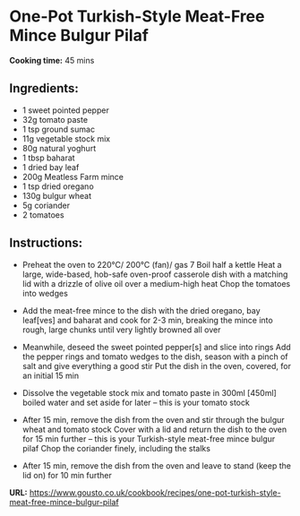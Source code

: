 # One-Pot Turkish-Style Meat-Free Mince Bulgur Pilaf

**Cooking time:** 45 mins

## Ingredients:

- 1 sweet pointed pepper
- 32g tomato paste
- 1 tsp ground sumac
- 11g vegetable stock mix
- 80g natural yoghurt
- 1 tbsp baharat
- 1 dried bay leaf
- 200g Meatless Farm mince
- 1 tsp dried oregano
- 130g bulgur wheat
- 5g coriander
- 2 tomatoes

## Instructions:

- Preheat the oven to 220°C/ 200°C (fan)/ gas 7
  Boil half a kettle
  Heat a large, wide-based, hob-safe oven-proof casserole dish with a matching lid with a drizzle of olive oil over a medium-high heat
  Chop the tomatoes into wedges

- Add the meat-free mince to the dish with the dried oregano, bay leaf[ves] and baharat and cook for 2-3 min, breaking the mince into rough, large chunks until very lightly browned all over

- Meanwhile, deseed the sweet pointed pepper[s] and slice into rings
  Add the pepper rings and tomato wedges to the dish, season with a pinch of salt and give everything a good stir
  Put the dish in the oven, covered, for an initial 15 min

- Dissolve the vegetable stock mix and tomato paste in 300ml [450ml] boiled water and set aside for later – this is your tomato stock

- After 15 min, remove the dish from the oven and stir through the bulgur wheat and tomato stock
  Cover with a lid and return the dish to the oven for 15 min further – this is your Turkish-style meat-free mince bulgur pilaf
  Chop the coriander finely, including the stalks

- After 15 min, remove the dish from the oven and leave to stand (keep the lid on) for 10 min further

**URL:** https://www.gousto.co.uk/cookbook/recipes/one-pot-turkish-style-meat-free-mince-bulgur-pilaf

